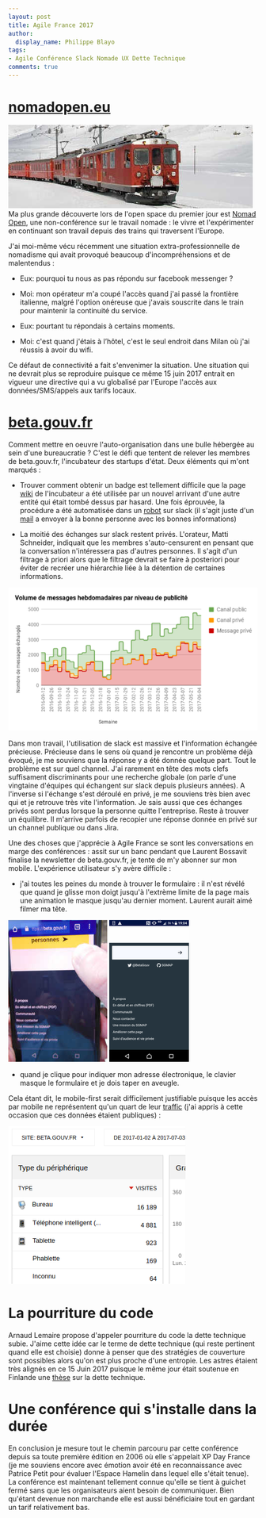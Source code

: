 ```yaml
---
layout: post
title: Agile France 2017
author:
  display_name: Philippe Blayo
tags:
- Agile Conférence Slack Nomade UX Dette Technique
comments: true
---
```



# [nomadopen.eu](http://nomadopen.eu)

<img class="left" alt="La non-conférence Nomad Open devrait traverser en train des zones montagneuses" src="/images/train_small.jpg"/>Ma plus grande découverte lors de l'open space du premier jour est [Nomad Open](http://nomadopen.eu), une non-conférence sur le travail nomade : le vivre et l'expérimenter en continuant son travail depuis des trains qui traversent l'Europe.

J'ai moi-même vécu récemment une situation extra-professionnelle de nomadisme qui avait provoqué beaucoup d'incompréhensions et de malentendus :

- Eux: pourquoi tu nous as pas répondu sur facebook messenger ?

- Moi: mon opérateur m'a coupé l'accès quand j'ai passé la frontière italienne, malgré l'option onéreuse que j'avais souscrite dans le train pour maintenir la continuité du service.

- Eux: pourtant tu répondais à certains moments.

- Moi: c'est quand j'étais à l’hôtel, c'est le seul endroit dans Milan où j'ai réussis à avoir du wifi.


Ce défaut de connectivité a fait s'envenimer la situation.
Une situation qui ne devrait plus se reproduire puisque ce même 15 juin 2017 entrait en vigueur une directive qui a vu globalisé par l'Europe l'accès aux données/SMS/appels aux tarifs locaux.



# [beta.gouv.fr](http://beta.gouv.fr)

Comment mettre en oeuvre l'auto-organisation dans une bulle hébergée au sein d'une bureaucratie ? C'est le défi que tentent de relever les membres de beta.gouv.fr, l'incubateur des startups d'état. Deux éléments qui m'ont marqués :

- Trouver comment obtenir un badge est tellement difficile que la page [wiki](https://github.com/sgmap/beta.gouv.fr/wiki/Bienvenue#badge) de l'incubateur a été utilisée par un nouvel arrivant d'une autre entité qui était tombé dessus par hasard. Une fois éprouvée, la procédure a été automatisée dans un [robot](https://github.com/sgmap/betaGouvBot/blob/master/lib/betagouvbot/badge_request.rb) sur slack (il s'agit juste d'un [mail](https://github.com/sgmap/betaGouvBot/blob/master/data/mail_badge.md) a envoyer à la bonne personne avec les bonnes informations)

- La moitié des échanges sur slack restent privés. L'orateur, Matti Schneider, indiquait que les membres s'auto-censurent en pensant que la conversation n'intéressera pas d'autres personnes. Il s'agit d'un filtrage à priori alors que le filtrage devrait se faire à posteriori pour éviter de recréer une hiérarchie liée à la détention de certaines informations.

![Usage des canaux privés et public chez beta.gouv.fr](/images/slack-beta-gouv-fr.png)


Dans mon travail, l'utilisation de slack est massive et l'information échangée précieuse. Précieuse dans le sens où quand je rencontre un problème déjà évoqué, je me souviens que la réponse y a été donnée quelque part. Tout le problème est sur quel channel. J'ai rarement en tête des mots clefs suffisament discriminants pour une recherche globale (on parle d'une vingtaine d'équipes qui échangent sur slack depuis plusieurs années). A l'inverse si l'échange s'est déroulé en privé, je me souviens très bien avec qui et je retrouve très vite l'information. Je sais aussi que ces échanges privés sont perdus lorsque la personne quitte l'entreprise. Reste à trouver un équilibre. Il m'arrive parfois de recopier une réponse donnée en privé sur un channel publique ou dans Jira.


Une des choses que j'apprécie à Agile France se sont les conversations en marge des conférences : assit sur un banc pendant que Laurent Bossavit finalise la newsletter de beta.gouv.fr, je tente de m'y abonner sur mon mobile. L'expérience utilisateur s'y avère difficile :

- j'ai toutes les peines du monde à trouver le formulaire : il n'est révélé que quand je glisse mon doigt jusqu'à l'extrème limite de la page mais une animation le masque jusqu'au dernier moment. Laurent aurait aimé filmer ma tête.

![Je tente de trouver le formulaire pour m'abonner à la newletter](/images/beta_gouv_fr_newletter.jpg)
![Le formulaire pour s'abonner à la newletter est révélé en faisant disparaître le reste de la page](/images/beta_gouv_fr_newletter_with_form.png)

- quand je clique pour indiquer mon adresse électronique, le clavier masque le formulaire et je dois taper en aveugle.

Cela étant dit, le mobile-first serait difficilement justifiable puisque les accès par mobile ne représentent qu'un quart de leur [traffic](http://stats.data.gouv.fr/index.php?module=CoreHome&action=index&idSite=21&period=range&date=previous30#?module=Dashboard&action=embeddedIndex&idSite=21&period=range&date=previous30&idDashboard=1) (j'ai appris à cette occasion que ces données étaient publiques) :

![Part des terminaux mobiles dans le traffic 2017 de beta.gouv.fr](/images/beta_gouv_fr_traffic.png)

# La pourriture du code

Arnaud Lemaire propose d'appeler pourriture du code la dette technique subie. J'aime cette idée car le terme de dette technique (qui reste pertinent quand elle est choisie) donne à penser que des stratégies de couverture sont possibles alors qu'on est plus proche d'une entropie. Les astres étaient très alignés en ce 15 Juin 2017 puisque le même jour était soutenue en Finlande une [thèse](http://www.doria.fi/bitstream/handle/10024/136260/Jesse%20Yli-Huumo%20A4.pdf) sur la dette technique.

# Une conférence qui s'installe dans la durée

En conclusion je mesure tout le chemin parcouru par cette conférence depuis sa toute première édition en 2006 où elle s'appelait XP Day France (je me souviens encore avec émotion avoir été en reconnaissance avec Patrice Petit pour évaluer l'Espace Hamelin dans lequel elle s'était tenue). La conférence est maintenant tellement connue qu'elle se tient à guichet fermé sans que les organisateurs aient besoin de communiquer. Bien qu'étant devenue non marchande elle est aussi bénéficiaire tout en gardant un tarif relativement bas.
